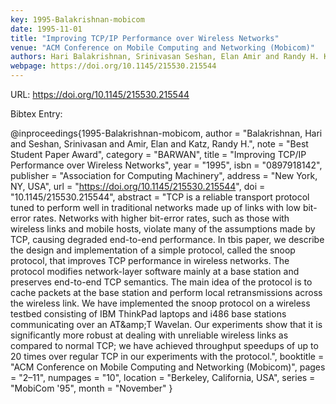 ```yaml
---
key: 1995-Balakrishnan-mobicom
date: 1995-11-01
title: "Improving TCP/IP Performance over Wireless Networks"
venue: "ACM Conference on Mobile Computing and Networking (Mobicom)"
authors: Hari Balakrishnan, Srinivasan Seshan, Elan Amir and Randy H. Katz
webpage: https://doi.org/10.1145/215530.215544
---
```


URL: https://doi.org/10.1145/215530.215544

Bibtex Entry:

@inproceedings{1995-Balakrishnan-mobicom,
    author = "Balakrishnan, Hari and Seshan, Srinivasan and Amir, Elan and Katz, Randy H.",
    note = "Best Student Paper Award",
    category = "BARWAN",
    title = "Improving TCP/IP Performance over Wireless Networks",
    year = "1995",
    isbn = "0897918142",
    publisher = "Association for Computing Machinery",
    address = "New York, NY, USA",
    url = "https://doi.org/10.1145/215530.215544",
    doi = "10.1145/215530.215544",
    abstract = "TCP is a reliable transport protocol tuned to perform well in traditional networks made up of links with low bit-error rates. Networks with higher bit-error rates, such as those with wireless links and mobile hosts, violate many of the assumptions made by TCP, causing degraded end-to-end performance. In tbis paper, we describe the design and implementation of a simple protocol, called the snoop protocol, that improves TCP performance in wireless networks. The protocol modifies network-layer software mainly at a base station and preserves end-to-end TCP semantics. The main idea of the protocol is to cache packets at the base station and perform local retransmissions across the wireless link. We have implemented the snoop protocol on a wireless testbed consisting of IBM ThinkPad laptops and i486 base stations communicating over an AT\&amp;T Wavelan. Our experiments show that it is significantly more robust at dealing with unreliable wireless links as compared to normal TCP; we have achieved throughput speedups of up to 20 times over regular TCP in our experiments with the protocol.",
    booktitle = "ACM Conference on Mobile Computing and Networking (Mobicom)",
    pages = "2–11",
    numpages = "10",
    location = "Berkeley, California, USA",
    series = "MobiCom '95",
    month = "November"
}

